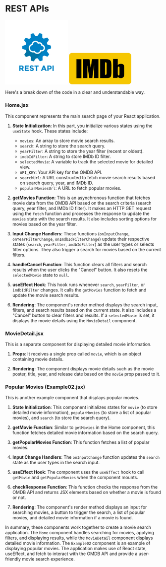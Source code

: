 # REST APIs

<!-- <img src="/src/assets/image-1.png" width="40%" alt="logo"/> -->
<span className="flex gap-12">
<img src="/src/assets/image.png" width="40%" alt="logo"/>
<img src="/src/assets/imdb.png" width="40%" alt="imdblogo"/>
</span>
<!-- <img src="/src/assets/imdb01.png" width="40%" alt="imdblogo"/> -->

Here's a break down of the code in a clear and understandable way.

### Home.jsx

This component represents the main search page of your React application.

1. **State Initialization**: In this part, you initialize various states using the `useState` hook. These states include:
   - `movies`: An array to store movie search results.
   - `search`: A string to store the search query.
   - `yearFilter`: A string to store the year filter (recent or oldest).
   - `imdbIdFilter`: A string to store IMDb ID filter.
   - `selectedMovie`: A variable to track the selected movie for detailed view.
   - `API_KEY`: Your API key for the OMDB API.
   - `searchUrl`: A URL constructed to fetch movie search results based on search query, year, and IMDb ID.
   - `popularMoviesUrl`: A URL to fetch popular movies.

2. **getMovies Function**: This is an asynchronous function that fetches movie data from the OMDB API based on the search criteria (search query, year filter, and IMDb ID filter). It makes an HTTP GET request using the `fetch` function and processes the response to update the `movies` state with the search results. It also includes sorting options for movies based on the year filter.

3. **Input Change Handlers**: These functions (`onInputChange`, `onYearFilterChange`, `onImdbIdFilterChange`) update their respective states (`search`, `yearFilter`, `imdbIdFilter`) as the user types or selects filter options. They also trigger a search for movies based on the current filters.

4. **handleCancel Function**: This function clears all filters and search results when the user clicks the "Cancel" button. It also resets the `selectedMovie` state to `null`.

5. **useEffect Hook**: This hook runs whenever `search`, `yearFilter`, or `imdbIdFilter` changes. It calls the `getMovies` function to fetch and update the movie search results.

6. **Rendering**: The component's render method displays the search input, filters, and search results based on the current state. It also includes a "Cancel" button to clear filters and results. If a `selectedMovie` is set, it displays the movie details using the `MovieDetail` component.

### MovieDetail.jsx

This is a separate component for displaying detailed movie information.

1. **Props**: It receives a single prop called `movie`, which is an object containing movie details.

2. **Rendering**: The component displays movie details such as the movie poster, title, year, and release date based on the `movie` prop passed to it.

### Popular Movies (Example02.jsx)

This is another example component that displays popular movies.

1. **State Initialization**: This component initializes states for `movie` (to store detailed movie information), `popularMovies` (to store a list of popular movies), and `search` (to store the search query).

2. **getMovie Function**: Similar to `getMovies` in the Home component, this function fetches detailed movie information based on the search query.

3. **getPopularMovies Function**: This function fetches a list of popular movies.

4. **Input Change Handlers**: The `onInputChange` function updates the `search` state as the user types in the search input.

5. **useEffect Hook**: The component uses the `useEffect` hook to call `getMovie` and `getPopularMovies` when the component mounts.

6. **checkResponse Function**: This function checks the response from the OMDB API and returns JSX elements based on whether a movie is found or not.

7. **Rendering**: The component's render method displays an input for searching movies, a button to trigger the search, a list of popular movies, and detailed movie information if a movie is found.

In summary, these components work together to create a movie search application. The `Home` component handles searching for movies, applying filters, and displaying results, while the `MovieDetail` component displays detailed movie information. The `Example02` component is an example of displaying popular movies. The application makes use of React state, useEffect, and fetch to interact with the OMDB API and provide a user-friendly movie search experience.
